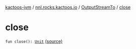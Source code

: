 [kactoos-jvm](../../index.md) / [nnl.rocks.kactoos.io](../index.md) / [OutputStreamTo](index.md) / [close](.)

# close

`fun close(): `[`Unit`](https://kotlinlang.org/api/latest/jvm/stdlib/kotlin/-unit/index.html) [(source)](https://github.com/neonailol/kactoos/blob/master/kactoos-jvm/src/main/kotlin/nnl/rocks/kactoos/io/OutputStreamTo.kt#L127)